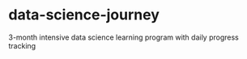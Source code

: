 # data-science-journey
3-month intensive data science learning program with daily progress tracking
